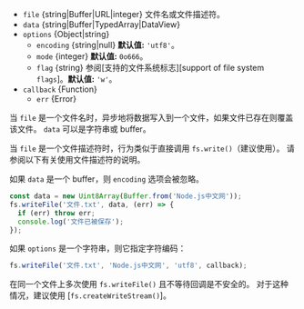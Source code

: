 <!-- YAML
added: v0.1.29
changes:
  - version: v10.10.0
    pr-url: https://github.com/nodejs/node/pull/22150
    description: The `data` parameter can now be any `TypedArray` or a
                 `DataView`.
  - version: v10.0.0
    pr-url: https://github.com/nodejs/node/pull/12562
    description: The `callback` parameter is no longer optional. Not passing
                 it will throw a `TypeError` at runtime.
  - version: v7.4.0
    pr-url: https://github.com/nodejs/node/pull/10382
    description: The `data` parameter can now be a `Uint8Array`.
  - version: v7.0.0
    pr-url: https://github.com/nodejs/node/pull/7897
    description: The `callback` parameter is no longer optional. Not passing
                 it will emit a deprecation warning with id DEP0013.
  - version: v5.0.0
    pr-url: https://github.com/nodejs/node/pull/3163
    description: The `file` parameter can be a file descriptor now.
-->

* `file` {string|Buffer|URL|integer} 文件名或文件描述符。
* `data` {string|Buffer|TypedArray|DataView}
* `options` {Object|string}
  * `encoding` {string|null} **默认值:** `'utf8'`。
  * `mode` {integer} **默认值:** `0o666`。
  * `flag` {string} 参阅[支持的文件系统标志][support of file system `flags`]。**默认值:** `'w'`。
* `callback` {Function}
  * `err` {Error}

当 `file` 是一个文件名时，异步地将数据写入到一个文件，如果文件已存在则覆盖该文件。
`data` 可以是字符串或 buffer。

当 `file` 是一个文件描述符时，行为类似于直接调用 `fs.write()`（建议使用）。 
请参阅以下有关使用文件描述符的说明。

如果 `data` 是一个 buffer，则 `encoding` 选项会被忽略。

```js
const data = new Uint8Array(Buffer.from('Node.js中文网'));
fs.writeFile('文件.txt', data, (err) => {
  if (err) throw err;
  console.log('文件已被保存');
});
```

如果 `options` 是一个字符串，则它指定字符编码：

```js
fs.writeFile('文件.txt', 'Node.js中文网', 'utf8', callback);
```

在同一个文件上多次使用 `fs.writeFile()` 且不等待回调是不安全的。
对于这种情况，建议使用 [`fs.createWriteStream()`]。


